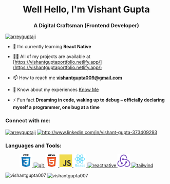 <h1 align="center">Well Hello, I'm Vishant Gupta</h1>
<h3 align="center">A Digital Craftsman (Frontend Developer)</h3>
   <!-- Add your profile details, social links, or any other content here -->
   
<p align="left"> <a href="https://twitter.com/arreyguptaji" target="blank"><img src="https://img.shields.io/twitter/follow/arreyguptaji?logo=twitter&style=for-the-badge" alt="arreyguptaji" /></a> </p>

- 🌱 I’m currently learning **React Native**

- 👨‍💻 All of my projects are available at [https://vishantguptaportfolio.netlify.app/](https://vishantguptaportfolio.netlify.app/)

- 📫 How to reach me **vishantgupta009@gmail.com**

- 📄 Know about my experiences [Know Me](https://flowcv.com/resume/wfadrtgkup)

- ⚡ Fun fact **Dreaming in code, waking up to debug – officially declaring myself a programmer, one bug at a time**

<h3 align="left">Connect with me:</h3>
<p align="left">
<a href="https://twitter.com/arreyguptaji" target="blank"><img align="center" src="https://raw.githubusercontent.com/rahuldkjain/github-profile-readme-generator/master/src/images/icons/Social/twitter.svg" alt="arreyguptaji" height="30" width="40" /></a>
<a href="https://linkedin.com/in/http://www.linkedin.com/in/vishant-gupta-373409293" target="blank"><img align="center" src="https://raw.githubusercontent.com/rahuldkjain/github-profile-readme-generator/master/src/images/icons/Social/linked-in-alt.svg" alt="http://www.linkedin.com/in/vishant-gupta-373409293" height="30" width="40" /></a>
</p>

<h3 align="left">Languages and Tools:</h3>
<p align="center"display="flex" gap="10px" justify-content="space-around"> <a href="https://www.w3schools.com/css/" target="_blank" rel="noreferrer"> <img src="https://raw.githubusercontent.com/devicons/devicon/master/icons/css3/css3-original-wordmark.svg" alt="css3" width="40" height="40"/> </a> <a href="https://git-scm.com/" target="_blank" rel="noreferrer"> <img src="https://www.vectorlogo.zone/logos/git-scm/git-scm-icon.svg" alt="git" width="40" height="40"/> </a> <a href="https://www.w3.org/html/" target="_blank" rel="noreferrer"> <img src="https://raw.githubusercontent.com/devicons/devicon/master/icons/html5/html5-original-wordmark.svg" alt="html5" width="40" height="40"/> </a> <a href="https://developer.mozilla.org/en-US/docs/Web/JavaScript" target="_blank" rel="noreferrer"> <img src="https://raw.githubusercontent.com/devicons/devicon/master/icons/javascript/javascript-original.svg" alt="javascript" width="40" height="40"/> </a> <a href="https://reactjs.org/" target="_blank" rel="noreferrer"> <img src="https://raw.githubusercontent.com/devicons/devicon/master/icons/react/react-original-wordmark.svg" alt="react" width="40" height="40"/> </a> <a href="https://reactnative.dev/" target="_blank" rel="noreferrer"> <img src="https://reactnative.dev/img/header_logo.svg" alt="reactnative" width="40" height="40"/> </a> <a href="https://redux.js.org" target="_blank" rel="noreferrer"> <img src="https://raw.githubusercontent.com/devicons/devicon/master/icons/redux/redux-original.svg" alt="redux" width="40" height="40"/> </a> <a href="https://tailwindcss.com/" target="_blank" rel="noreferrer"> <img src="https://www.vectorlogo.zone/logos/tailwindcss/tailwindcss-icon.svg" alt="tailwind" width="40" height="40"/> </a> </p>

<p><img align="left" src="https://github-readme-stats.vercel.app/api/top-langs?username=vishantgupta007&show_icons=true&locale=en&layout=compact" alt="vishantgupta007" /></p>

<p>&nbsp;<img align="center" src="https://github-readme-stats.vercel.app/api?username=vishantgupta007&show_icons=true&locale=en" alt="vishantgupta007" /></p>


